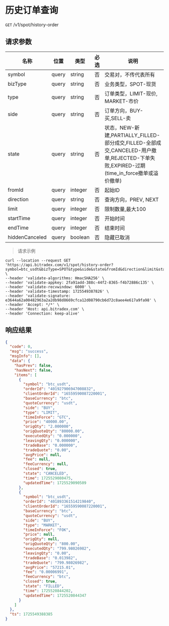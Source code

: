 # 历史订单查询

`GET` /v1/spot/history-order

## 请求参数

| 名称             | 位置    | 类型      | 必选 | 说明                                                                                                       |
|----------------|-------|---------|----|----------------------------------------------------------------------------------------------------------|
| symbol         | query | string  | 否  | 交易对，不传代表所有                                                                                               |
| bizType        | query | string  | 否  | 业务类型，SPOT-现货                                                                                             |
| type           | query | string  | 否  | 订单类型，LIMIT-现价, MARKET-市价                                                                                 |
| side           | query | string  | 否  | 订单方向，BUY-买,SELL-卖                                                                                        |
| state          | query | string  | 否  | 状态，NEW-新建,PARTIALLY_FILLED-部分成交,FILLED-全部成交,CANCELED-用户撤单,REJECTED-下单失败,EXPIRED-过期(time_in_force撤单或溢价撤单) |
| fromId         | query | integer | 否  | 起始ID                                                                                                     |
| direction      | query | string  | 否  | 查询方向，PREV, NEXT                                                                                          |
| limit          | query | integer | 否  | 限制数量,最大100                                                                                               |
| startTime      | query | integer | 否  | 开始时间                                                                                                     |
| endTime        | query | integer | 否  | 结束时间                                                                                                     |
| hiddenCanceled | query | boolean | 否  | 隐藏已取消                                                                                                    |

> 请求示例

```shell
curl --location --request GET 'https://api.bitradex.com/v1/spot/history-order?symbol=btc_usdt&bizType=SPOT&type&side&state&fromId&direction&limit&startTime&endTime&hiddenCanceled' \
--header 'validate-algorithms: HmacSHA256' \
--header 'validate-appkey: 2fa91add-388c-44f2-8365-f4b72886c135' \
--header 'validate-recvwindow: 6000' \
--header 'validate-timestamp: 1725549387826' \
--header 'validate-signature: e3644a62a00482963a2a2db98d8669cfca12d08790cb6d72c8aee4e617a9fa98' \
--header 'Accept: */*' \
--header 'Host: api.bitradex.com' \
--header 'Connection: keep-alive' 
```

## 响应结果

```json
{
  "code": 0,
  "msg": "success",
  "msgInfo": [],
  "data": {
    "hasPrev": false,
    "hasNext": false,
    "items": [
      {
        "symbol": "btc_usdt",
        "orderId": "401927906947008832",
        "clientOrderId": "16559590087220001",
        "baseCurrency": "btc",
        "quoteCurrency": "usdt",
        "side": "BUY",
        "type": "LIMIT",
        "timeInForce": "GTC",
        "price": "40000.00",
        "origQty": "2.000000",
        "origQuoteQty": "80000.00",
        "executedQty": "0.000000",
        "leavingQty": "0.000000",
        "tradeBase": "0.000000",
        "tradeQuote": "0.00",
        "avgPrice": null,
        "fee": null,
        "feeCurrency": null,
        "closed": true,
        "state": "CANCELED",
        "time": 1725529080475,
        "updatedTime": 1725529090509
      },
      {
        "symbol": "btc_usdt",
        "orderId": "401893361514219840",
        "clientOrderId": "16559590087220001",
        "baseCurrency": "btc",
        "quoteCurrency": "usdt",
        "side": "BUY",
        "type": "MARKET",
        "timeInForce": "FOK",
        "price": null,
        "origQty": null,
        "origQuoteQty": "800.00",
        "executedQty": "799.98026982",
        "leavingQty": "0.00",
        "tradeBase": "0.013982",
        "tradeQuote": "799.98026982",
        "avgPrice": "57215.01",
        "fee": "0.00006991",
        "feeCurrency": "btc",
        "closed": true,
        "state": "FILLED",
        "time": 1725520844202,
        "updatedTime": 1725520844347
      }
    ]
  },
  "ts": 1725549388385
}
```

